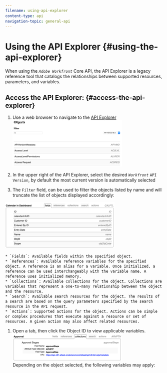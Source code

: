 ```yaml
---
filename: using-api-explorer
content-type: api
navigation-topic: general-api
---
```




# Using the API Explorer {#using-the-api-explorer}

When using the *`Adobe Workfront`* Core API, the API Explorer is a legacy reference tool that catalogs the relationships between supported resources, parameters, and variables.


## Access the API Explorer: {#access-the-api-explorer}




1. Use a web browser to navigate to the [API Explorer](https://experience.workfront.com/s/article/API-Explorer-2129312703)   
   ![](assets/mceclip1-350x149.png)


1. In the upper right of the API Explorer, select the desired *`Workfront`* `API Version`, by default the most current version is automatically selected

1.  The `Filter` field, can be used to filter the objects listed by name and will truncate the list of objects displayed accordingly:


  
   ![](assets/mceclip2-350x147.png)



    
    
    * `Fields`: Available fields within the specified object.
    * `References`: Available reference variables for the specified object. A reference is an alias for a variable. Once initialized, a reference can be used interchangeably with the variable name. A reference uses initialized memory.
    * `Collections`: Available collections for the object. Collections are variables that represent a one-to-many relationship between the object and the resource.
    * `Search`: Available search resources for the object. The results of a search are based on the query parameters specified by the search resource in the API request.
    * `Actions`: Supported actions for the object. Actions can be simple or complex procedures that execute against a resource or set of resources. A given action may also affect related resources.
    
    

1. Open a tab, then click the Object ID to view applicable variables.  
   ![](assets/approval-350x89.png)  
   Depending on the object selected, the following variables may apply:  




